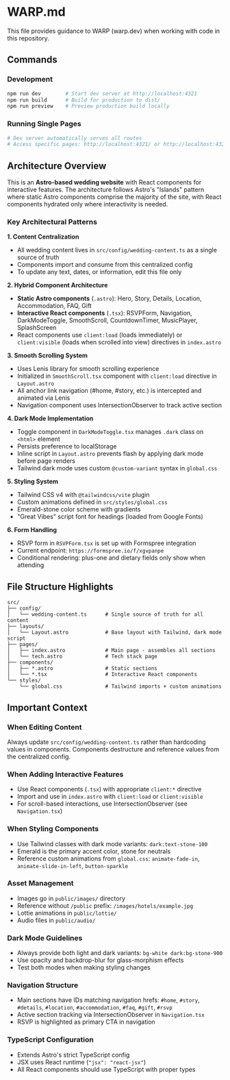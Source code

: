 # WARP.md

This file provides guidance to WARP (warp.dev) when working with code in this repository.

## Commands

### Development
```bash
npm run dev        # Start dev server at http://localhost:4321
npm run build      # Build for production to dist/
npm run preview    # Preview production build locally
```

### Running Single Pages
```bash
# Dev server automatically serves all routes
# Access specific pages: http://localhost:4321/ or http://localhost:4321/tech
```

## Architecture Overview

This is an **Astro-based wedding website** with React components for interactive features. The architecture follows Astro's "Islands" pattern where static Astro components comprise the majority of the site, with React components hydrated only where interactivity is needed.

### Key Architectural Patterns

**1. Content Centralization**
- All wedding content lives in `src/config/wedding-content.ts` as a single source of truth
- Components import and consume from this centralized config
- To update any text, dates, or information, edit this file only

**2. Hybrid Component Architecture**
- **Static Astro components** (`.astro`): Hero, Story, Details, Location, Accommodation, FAQ, Gift
- **Interactive React components** (`.tsx`): RSVPForm, Navigation, DarkModeToggle, SmoothScroll, CountdownTimer, MusicPlayer, SplashScreen
- React components use `client:load` (loads immediately) or `client:visible` (loads when scrolled into view) directives in `index.astro`

**3. Smooth Scrolling System**
- Uses Lenis library for smooth scrolling experience
- Initialized in `SmoothScroll.tsx` component with `client:load` directive in `Layout.astro`
- All anchor link navigation (#home, #story, etc.) is intercepted and animated via Lenis
- Navigation component uses IntersectionObserver to track active section

**4. Dark Mode Implementation**
- Toggle component in `DarkModeToggle.tsx` manages `.dark` class on `<html>` element
- Persists preference to localStorage
- Inline script in `Layout.astro` prevents flash by applying dark mode before page renders
- Tailwind dark mode uses custom `@custom-variant` syntax in `global.css`

**5. Styling System**
- Tailwind CSS v4 with `@tailwindcss/vite` plugin
- Custom animations defined in `src/styles/global.css`
- Emerald-stone color scheme with gradients
- "Great Vibes" script font for headings (loaded from Google Fonts)

**6. Form Handling**
- RSVP form in `RSVPForm.tsx` is set up with Formspree integration
- Current endpoint: `https://formspree.io/f/xgvpanpe`
- Conditional rendering: plus-one and dietary fields only show when attending

## File Structure Highlights

```
src/
├── config/
│   └── wedding-content.ts      # Single source of truth for all content
├── layouts/
│   └── Layout.astro            # Base layout with Tailwind, dark mode script
├── pages/
│   ├── index.astro             # Main page - assembles all sections
│   └── tech.astro              # Tech stack page
├── components/
│   ├── *.astro                 # Static sections
│   └── *.tsx                   # Interactive React components
└── styles/
    └── global.css              # Tailwind imports + custom animations
```

## Important Context

### When Editing Content
Always update `src/config/wedding-content.ts` rather than hardcoding values in components. Components destructure and reference values from the centralized config.

### When Adding Interactive Features
- Use React components (`.tsx`) with appropriate `client:*` directive
- Import and use in `index.astro` with `client:load` or `client:visible`
- For scroll-based interactions, use IntersectionObserver (see `Navigation.tsx`)

### When Styling Components
- Use Tailwind classes with dark mode variants: `dark:text-stone-100`
- Emerald is the primary accent color, stone for neutrals
- Reference custom animations from `global.css`: `animate-fade-in`, `animate-slide-in-left`, `button-sparkle`

### Asset Management
- Images go in `public/images/` directory
- Reference without `/public` prefix: `/images/hotels/example.jpg`
- Lottie animations in `public/lottie/`
- Audio files in `public/audio/`

### Dark Mode Guidelines
- Always provide both light and dark variants: `bg-white dark:bg-stone-900`
- Use opacity and backdrop-blur for glass-morphism effects
- Test both modes when making styling changes

### Navigation Structure
- Main sections have IDs matching navigation hrefs: `#home`, `#story`, `#details`, `#location`, `#accommodation`, `#faq`, `#gift`, `#rsvp`
- Active section tracking via IntersectionObserver in `Navigation.tsx`
- RSVP is highlighted as primary CTA in navigation

### TypeScript Configuration
- Extends Astro's strict TypeScript config
- JSX uses React runtime (`"jsx": "react-jsx"`)
- All React components should use TypeScript with proper types
